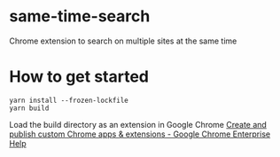 # same-time-search

Chrome extension to search on multiple sites at the same time

# How to get started

```
yarn install --frozen-lockfile
yarn build
```

Load the build directory as an extension in Google Chrome
[Create and publish custom Chrome apps & extensions \- Google Chrome Enterprise Help](https://support.google.com/chrome/a/answer/2714278?hl=en&ref_topic=4412375)
